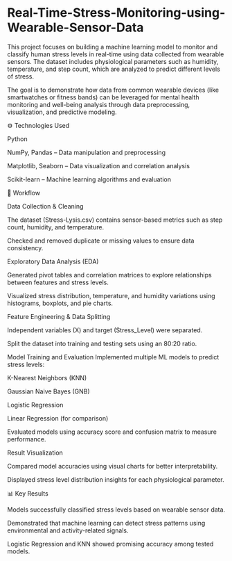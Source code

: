 # Real-Time-Stress-Monitoring-using-Wearable-Sensor-Data

This project focuses on building a machine learning model to monitor and classify human stress levels in real-time using data collected from wearable sensors. The dataset includes physiological parameters such as humidity, temperature, and step count, which are analyzed to predict different levels of stress.

The goal is to demonstrate how data from common wearable devices (like smartwatches or fitness bands) can be leveraged for mental health monitoring and well-being analysis through data preprocessing, visualization, and predictive modeling.

⚙️ Technologies Used

Python

NumPy, Pandas – Data manipulation and preprocessing

Matplotlib, Seaborn – Data visualization and correlation analysis

Scikit-learn – Machine learning algorithms and evaluation

🧩 Workflow

Data Collection & Cleaning

The dataset (Stress-Lysis.csv) contains sensor-based metrics such as step count, humidity, and temperature.

Checked and removed duplicate or missing values to ensure data consistency.

Exploratory Data Analysis (EDA)

Generated pivot tables and correlation matrices to explore relationships between features and stress levels.

Visualized stress distribution, temperature, and humidity variations using histograms, boxplots, and pie charts.

Feature Engineering & Data Splitting

Independent variables (X) and target (Stress_Level) were separated.

Split the dataset into training and testing sets using an 80:20 ratio.

Model Training and Evaluation
Implemented multiple ML models to predict stress levels:

K-Nearest Neighbors (KNN)

Gaussian Naive Bayes (GNB)

Logistic Regression

Linear Regression (for comparison)

Evaluated models using accuracy score and confusion matrix to measure performance.

Result Visualization

Compared model accuracies using visual charts for better interpretability.

Displayed stress level distribution insights for each physiological parameter.

📊 Key Results

Models successfully classified stress levels based on wearable sensor data.

Demonstrated that machine learning can detect stress patterns using environmental and activity-related signals.

Logistic Regression and KNN showed promising accuracy among tested models.
